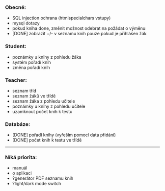 ### Obecné:
  - SQL injection ochrana (htmlspecialchars vstupy)
  - mysql dotazy
  - pokud kniha done, změnit možnost odebrat na požádat o výměnu
  - [DONE] zobrazit +/- v seznamu knih pouze pokud je přihlášen žák

### Student:
  - poznámky u knihy z pohledu žáka
  - systém pořadí knih
  - změna pořadí knih

### Teacher:
  - seznam tříd
  - seznam žáků ve třídě
  - seznam žáka z pohledu učitele
  - poznámky u knihy z pohledu učitele
  - uzamknout počet knih k testu

### Databáze:
  - [DONE] pořadí knihy (vyřeším pomocí data přidání)
  - [DONE] počet knih k testu ve třídě

---

### Níká priorita:
  - manuál
  - o aplikaci
  - ?generátor PDF seznamu knih
  - ?light/dark mode switch
